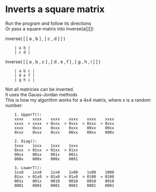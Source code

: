 # Inverts a square matrix

Run the program and follow its directions<br/>
Or pass a square-matrix into inverse(a[][])


inverse( [ [ a , b ] , [ c , d ] ] )

        | a b |
        | c d |

inverse( [ [ a , b , c ] , [ d , e , f ] , [ g , h , i ] ] )

        | a b c |
        | d e f |
        | g h i |


Not all matricies can be inverted.<br/>
It uses the Gauss-Jordan methods<br/>
This is how my algorithm works for a 4x4 matrix, where x is a random number:

        
        1. UpperT():
        xxxx    xxxx    xxxx    xxxx    xxxx    xxxx
        xxxx  > xxxx  > 0xxx  > 0xxx  > 0xxx  > 0xxx
        xxxx    0xxx    0xxx    0xxx    00xx    00xx
        0xxx    0xxx    0xxx    00xx    00xx    000x
        
        2. Diag():
        1xxx    1xxx    1xxx    1xxx
        0xxx  > 01xx  > 01xx  > 01xx
        00xx    00xx    001x    001x
        000x    000x    000x    0001
        
        3. LowerT():
        1xx0    1xx0    1xx0    1x00    1x00    1000
        01xx  > 01x0  > 01x0  > 01x0  > 0100  > 0100
        001x    001x    0010    0010    0010    0010
        0001    0001    0001    0001    0001    0001
